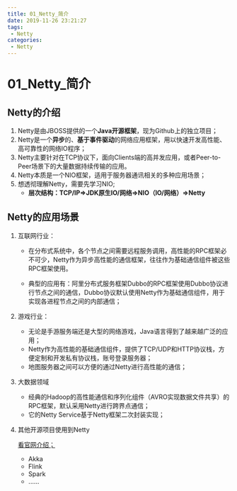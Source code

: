 ```yaml
---
title: 01_Netty_简介
date: 2019-11-26 23:21:27
tags: 
 - Netty
categories:
 - Netty
---
```


# 01_Netty_简介

## Netty的介绍

1. Netty是由JBOSS提供的一个**Java开源框架**，现为Github上的独立项目；
2. Netty是一个**异步**的、**基于事件驱动**的网络应用框架，用以快速开发高性能、高可靠性的网络IO程序；
3. Netty主要针对在TCP协议下，面向Clients端的高并发应用，或者Peer-to-Peer场景下的大量数据持续传输的应用。
4. Netty本质是一个NIO框架，适用于服务器通讯相关的多种应用场景；
5. 想透彻理解Netty，需要先学习NIO;
   - **层次结构：TCP/IP=>JDK原生IO/网络=>NIO（IO/网络）=>Netty**



## Netty的应用场景

1. 互联网行业：

   - 在分布式系统中，各个节点之间需要远程服务调用，高性能的RPC框架必不可少，Netty作为异步高性能的通信框架，往往作为基础通信组件被这些RPC框架使用。

   - 典型的应用有：阿里分布式服务框架Dubbo的RPC框架使用Dubbo协议进行节点之间的通信，Dubbo协议默认使用Netty作为基础通信组件，用于实现各进程节点之间的内部通信；

2. 游戏行业：

   - 无论是手游服务端还是大型的网络游戏，Java语言得到了越来越广泛的应用；
   - Netty作为高性能的基础通信组件，提供了TCP/UDP和HTTP协议栈，方便定制和开发私有协议栈，账号登录服务器；
   - 地图服务器之间可以方便的通过Netty进行高性能的通信；

3. 大数据领域

   - 经典的Hadoop的高性能通信和序列化组件（AVRO实现数据文件共享）的RPC框架，默认采用Netty进行跨界点通信；
   - 它的Netty Service基于Netty框架二次封装实现；

4. 其他开源项目使用到Netty

   [看官网介绍；](https://netty.io/wiki/related-projects.html)

   - Akka
   - Flink
   - Spark
   - ......

